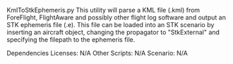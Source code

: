 KmlToStkEphemeris.py
This utility will parse a KML file (.kml) from ForeFlight, FlightAware and possibly other flight log software and output an STK ephemeris file (.e). This file can be loaded into an STK scenario by inserting an aircraft object, changing the propagator to "StkExternal" and specifying the filepath to the ephemeris file.

Dependencies
Licenses: N/A
Other Scripts: N/A
Scenario: N/A